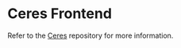 # Ceres Frontend

Refer to the [Ceres](https://github.com/Zibbp/Ceres) repository for more information.
